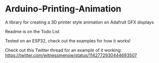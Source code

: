 # Arduino-Printing-Animation
A library for creating a 3D printer style animation on Adafruit GFX displays

Readme is on the Todo List

Tested on an ESP32, check out the examples for how it works!

Check out this Twitter thread for an example of it working:
https://twitter.com/witnessmenow/status/1142772930444693507